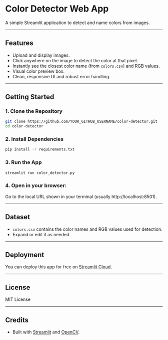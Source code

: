 # Color Detector Web App

A simple Streamlit application to detect and name colors from images.

---

## Features

- Upload and display images.
- Click anywhere on the image to detect the color at that pixel.
- Instantly see the closest color name (from `colors.csv`) and RGB values.
- Visual color preview box.
- Clean, responsive UI and robust error handling.

---

## Getting Started

### 1. Clone the Repository

```bash
git clone https://github.com/YOUR_GITHUB_USERNAME/color-detector.git
cd color-detector
```

### 2. Install Dependencies

```bash
pip install -r requirements.txt
```

### 3. Run the App

```bash
streamlit run color_detector.py
```

### 4. Open in your browser:

Go to the local URL shown in your terminal (usually http://localhost:8501).

---

## Dataset

- `colors.csv` contains the color names and RGB values used for detection.
- Expand or edit it as needed.

---

## Deployment

You can deploy this app for free on [Streamlit Cloud](https://streamlit.io/cloud).

---

## License

MIT License

---

## Credits

- Built with [Streamlit](https://streamlit.io/) and [OpenCV](https://opencv.org/).
